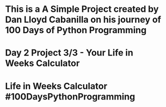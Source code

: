 # This is a A Simple Project created by Dan Lloyd Cabanilla on his journey of 100 Days of Python Programming
# Day 2 Project 3/3 - Your Life in Weeks Calculator
# Life in Weeks Calculator #100DaysPythonProgramming
